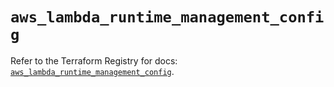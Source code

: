# `aws_lambda_runtime_management_config`

Refer to the Terraform Registry for docs: [`aws_lambda_runtime_management_config`](https://registry.terraform.io/providers/hashicorp/aws/6.0.0/docs/resources/lambda_runtime_management_config).
